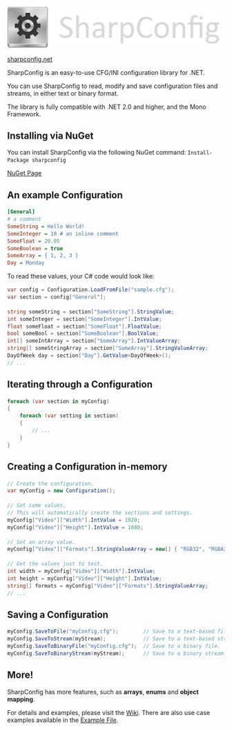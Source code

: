![sharpconfig_logo.png](SharpConfigLogo.png)

[sharpconfig.net](http://sharpconfig.net)

SharpConfig is an easy-to-use CFG/INI configuration library for .NET.

You can use SharpConfig to read, modify and save configuration files and streams, in either text or binary format.

The library is fully compatible with .NET 2.0 and higher, and the Mono Framework.

Installing via NuGet
---
You can install SharpConfig via the following NuGet command: `Install-Package sharpconfig`

[NuGet Page](https://www.nuget.org/packages/sharpconfig/)



An example Configuration
---

```cfg
[General]
# a comment
SomeString = Hello World!
SomeInteger = 10 # an inline comment
SomeFloat = 20.05
SomeBoolean = true
SomeArray = { 1, 2, 3 }
Day = Monday
```

To read these values, your C# code would look like:
```csharp
var config = Configuration.LoadFromFile("sample.cfg");
var section = config["General"];

string someString = section["SomeString"].StringValue;
int someInteger = section["SomeInteger"].IntValue;
float someFloat = section["SomeFloat"].FloatValue;
bool someBool = section["SomeBoolean"].BoolValue;
int[] someIntArray = section["SomeArray"].IntValueArray;
string[] someStringArray = section["SomeArray"].StringValueArray;
DayOfWeek day = section["Day"].GetValue<DayOfWeek>();
// ...
```

Iterating through a Configuration
---

```csharp
foreach (var section in myConfig)
{
    foreach (var setting in section)
    {
        // ...
    }
}
```

Creating a Configuration in-memory
---

```csharp
// Create the configuration.
var myConfig = new Configuration();

// Set some values.
// This will automatically create the sections and settings.
myConfig["Video"]["Width"].IntValue = 1920;
myConfig["Video"]["Height"].IntValue = 1080;

// Set an array value.
myConfig["Video"]["Formats"].StringValueArray = new[] { "RGB32", "RGBA32" };

// Get the values just to test.
int width = myConfig["Video"]["Width"].IntValue;
int height = myConfig["Video"]["Height"].IntValue;
string[] formats = myConfig["Video"]["Formats"].StringValueArray;
// ...
```

Saving a Configuration
---

```csharp
myConfig.SaveToFile("myConfig.cfg");        // Save to a text-based file.
myConfig.SaveToStream(myStream);            // Save to a text-based stream.
myConfig.SaveToBinaryFile("myConfig.cfg");  // Save to a binary file.
myConfig.SaveToBinaryStream(myStream);      // Save to a binary stream.
```

More!
---
SharpConfig has more features, such as **arrays**, **enums** and **object mapping**.

For details and examples, please visit the [Wiki](https://github.com/cemdervis/SharpConfig/wiki).
There are also use case examples available in the [Example File](https://github.com/cemdervis/SharpConfig/blob/master/Example/Program.cs).
